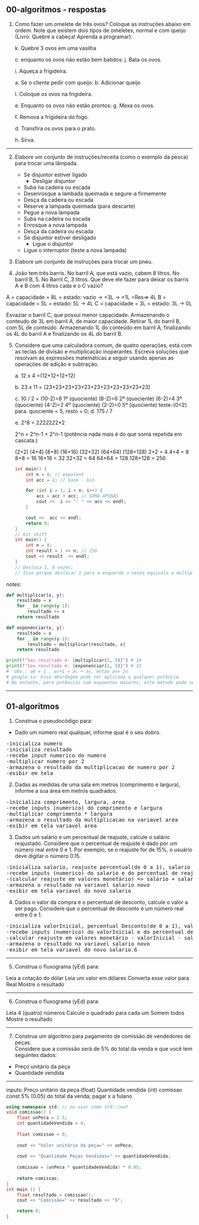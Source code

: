 ## 00-algoritmos - respostas

1. Como fazer um omelete de três ovos? Coloque as instruções abaixo em ordem. Note que existem dois tipos de omeletes, normal e com queijo (Livro: Quebre a cabeça! Aprenda a programar):

    k. Quebre 3 ovos em uma vasilha

    c. enquanto os ovos não estão bem batidos:
            j. Bata os ovos.
    
    i. Aqueça a frigideira.

    a. Se o cliente pedir com queijo:
            b. Adicionar queijo

    l. Coloque os ovos na frigideira.

    e. Enquanto os ovos não estão prontos:
            g. Mexa os ovos.

    f. Remova a frigideira do fogo.

    d. Transfira os ovos para o prato.
    
    h. Sirva.

---

2. Elabore um conjunto de instruções/receita (como o exemplo da pesca) para trocar uma lâmpada.

    - Se disjuntor estiver ligado
        - Desligar disjuntor
    - Suba na cadeira ou escada
    - Desenrosque a lambada queimada e segure-a firmemente
    - Desça da cadeira ou escada
    - Reserve a lampada queimada (para descarte)
    - Pegue a nova lampada
    - Suba na cadeira ou escada
    - Enrosque a nova lampada 
    - Desça da cadeira ou escada
    - Se disjuntor estiver desligado
        - Ligue o disjuntor
    - Ligue o interruptor (teste a nova lampada)



3. Elabore um conjunto de instruções para trocar um pneu.

4. João tem três barris. No barril A, que está vazio, cabem 8 litros. No barril B, 5. No Barril C, 3 litros. Que deve ele fazer para deixar os barris A e B com 4 litros cada e o C vazio?

A = capacidade = 8L = estado: vazio -> +3L -> +1L =Res=> 4L
B = capacidade = 5L = estado: 5L -> 4L
C = capacidade = 3L = estado: 3L -> 0L

Esvaziar o barril C, que possui menor capacidade.
Armazenando o conteudo de 3L em barril A, de maior capacidade.
Retirar 1L do barril B, com 5L de conteúdo.
Armazenando 1L do conteúdo em barril A, finalizando os 4L do barril A e finalizando os 4L do barril B. 


5. Considere que uma calculadora comum, de quatro operações, está com as teclas de divisão e multiplicação inoperantes. Escreva soluções que resolvam as expressões matemáticas a seguir usando apenas as operações de adição e subtração.

    a. 12 x 4 =(12+12+12+12)


    b. 23 x 11 = (23+23+23+23+23+23+23+23+23+23+23)

    c. 10 / 2 = 
        (10-2)=8 1º (quociente)
        (8-2)=6  2º (quociente)
        (6-2)=4 3º (quociente)
        (4-2)=2 4º (quociente)
        (2-2)=0 5º (quociente) teste-(0<2) para.
        quociente = 5, resto = 0;
    d. 175 / 7
        


    e. 2^8 = 2*2*2*2*2*2*2*2 

    2^n = 2^n-1 + 2^n-1 (potência nada mais é do que soma repetida em cascata.)

    (2+2) (4+4) (8+8) (16+16) (32+32) (64+64) (128+128)
        2+2 = 4
        4+4 = 8
        8+8 = 16
        16+16 = 32
        32+32 = 64
        64+64 = 128
        128+128 = 256
    ```cpp
    int main() {
        int n = 8; // expo[ent
        int acc = 2; // base - bin

        for (int i = 1; i < n; i++) {
            acc = acc + acc; // SOMA APENAS
            cout <<  i << ": " << acc << endl;
        }

        cout <<  acc << endl;
        return 0;
    }
    // bit shift
    int main() {
        int n = 8;
        int result = 1 << n; // 256
        cout << result  << endl;
    }
    // Desloca 1, 8 vezes;
    // Isso porque deslocar 1 para a esquerda 𝑛 vezes equivale a multiplicar por 2^n.
    ```

notes:
```py
def multiplicar(x, y):
    resultado = x
    for _ in range(y-1):
        resultado += x
    return resultado

def exponenciar(x, y):
    resultado = x
    for _ in range(y-1):
        resultado = multiplicar(resultado, x)
    return resultado

print(f"Seu resultado é: {multiplicar(2, 5)}") # 10
print(f"Seu resultado é: {exponenciar(2, 5)}") # 32
#  obs.: a0 = 1 , ac+1 = ac + ac, entao an= 2n
# google.ia: Essa abordagem pode ser aplicada a qualquer potência. 
# No entanto, para potências com expoentes maiores, este método pode se tornar muito trabalhoso. 
```

---

## 01-algoritmos

1. Construa o pseudocódigo para:

- Dado um número real qualquer, informe qual é o seu dobro.

<pre>
-inicializa numero
-inicializa resultado
-recebe input numerico do numero
-multiplicar numero por 2
-armazena o resultado da multiplicacao de numero por 2
-exibir em tela
</pre>


2. Dadas as medidas de uma sala em metros (comprimento e largura), informe a sua área em metros quadrados.
<pre>
-inicializa comprimento, largura, area
-recebe inputs (numerico) do comprimento e largura
-multiplicar comprimento * largura
-armazena o resultado da multiplicacao na variavel area
-exibir em tela variavel area
</pre>


3. Dados um salário e um percentual de reajuste, calcule o salário reajustado. Considere que o percentual de reajuste é dado por um número real entre 0 e 1. Por exemplo, se o reajuste for de 15%, o usuário deve digitar o número 0.15.

<pre>
-inicializa salario, reajuste percentual(de 0 a 1), salario novo
-recebe inputs (numerico) do salario e do percentual de reajuste (float) 
-(calcular reajuste em valores monetário) => salario + salario*reajuste = novoSalario 
-armazena o resultado na variavel salario novo
-exibir em tela variavel do novo salario
</pre>


4. Dados o valor da compra e o percentual de desconto, calcule o valor a ser pago. Considere que o percentual de desconto é um número real entre 0 e 1.
<pre>
-inicializa valorInicial, percentual Desconto(de 0 a 1), valorFinal
-recebe inputs (numerico) do valorInicial e do percentual de Desconto (float) 
-calcular reajuste em valores monetário - valorInicial - salario*reajuste = novoSalario 
-armazena o resultado na variavel salario novo
-exibir em tela variavel do novo salario.6
</pre>

---

5. Construa o fluxograma (yEd) para:

Leia a cotação do dólar
Leia um valor em dólares
Converta esse valor para Real
Mostre o resultado

---

6. Construa o fluxograma (yEd) para:

Leia 4 (quatro) números
Calcule o quadrado para cada um
Somem todos
Mostre o resultado

---

7. Construa um algoritmo para pagamento de comissão de vendedores de peças. <br>Considere que a comissão será de 5% do total da venda e que você tem seguintes dados:
- Preço unitário da peça
- Quantidade vendida

---
inputs:
Preço unitário da peça (float)
Quantidade vendida (int)
comissao const 5% (0.05) do total da venda;
pagar x a fulano

```cpp
using namespace std; // ou usar como std::cout
void comissao() {
	float unPeca = 2.5;
    int quantidadeVendida = 4;
	
    float comissao = 0;
    
    cout << "Valor unitário da peça=" << unPeca;
  	
    cout << "Quantidade Peças Vendidas=" << quantidadeVendida;
    
    comissao = (unPeca * quantidadeVendida) * 0.05;
   
    return comissao;
}
int main () {
    float resultado = comissao();
    cout << "Comissão=" << resultado << "$";

    return 0;
}
```
